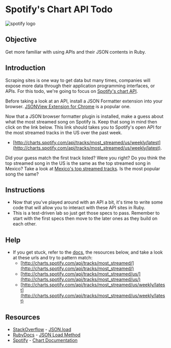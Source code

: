 

# Spotify's Chart API Todo

![spotify logo](https://s3-us-west-2.amazonaws.com/web-dev-readme-photos/oo-labs/spotify.png)

## Objective

Get more familiar with using APIs and their JSON contents in Ruby.

## Introduction

Scraping sites is one way to get data but many times, companies will expose more data through their application programming interfaces, or APIs. For this todo, we're going to focus on [Spotify's chart API](http://charts.spotify.com/docs).

Before taking a look at an API, install a JSON Formatter extension into your browser. [JSONView Extension for Chrome](https://chrome.google.com/webstore/detail/jsonview/chklaanhfefbnpoihckbnefhakgolnmc?hl=en) is a popular one.

Now that a JSON browser formatter plugin is installed, make a guess about what the most streamed song on Spotify is. Keep that song in mind then click on the link below. This link should takes you to Spotify's open API for the most streamed tracks in the US over the past week.

  * [http://charts.spotify.com/api/tracks/most_streamed/us/weekly/latest](http://charts.spotify.com/api/tracks/most_streamed/us/weekly/latest). 

Did your guess match the first track listed? Were you right? Do you think the top streamed song in the US is the same as the top streamed song in Mexico? Take a look at [Mexico's top streamed tracks](http://charts.spotify.com/api/tracks/most_streamed/mx/weekly/latest). Is the most popular song the same?

## Instructions

* Now that you've played around with an API a bit, it's time to write some code that will allow you to interact with these API sites in Ruby.
* This is a test-driven lab so just get those specs to pass. Remember to start with the first specs then move to the later ones as they build on each other.

## Help

* If you get stuck, refer to the [docs](http://charts.spotify.com/docs), the resources below, and take a look at these urls and try to pattern match: 
  * [http://charts.spotify.com/api/tracks/most_streamed/](http://charts.spotify.com/api/tracks/most_streamed/)
  * [http://charts.spotify.com/api/tracks/most_streamed/us/](http://charts.spotify.com/api/tracks/most_streamed/us/)
  * [http://charts.spotify.com/api/tracks/most_streamed/us/weekly/latest](http://charts.spotify.com/api/tracks/most_streamed/us/weekly/latest)

## Resources
* [StackOverflow](http://stackoverflow.com/) - [JSON.load](http://stackoverflow.com/questions/18581792/ruby-on-rails-and-json-parser-from-url?answertab=votes#tab-top)
* [RubyDocs](http://www.ruby-doc.org/) - [JSON Load Method](http://www.ruby-doc.org/stdlib-2.0.0/libdoc/json/rdoc/JSON.html#method-i-load)
* [Spotify](https://developer.spotify.com/) - [Chart Documentation](http://charts.spotify.com/docs)
